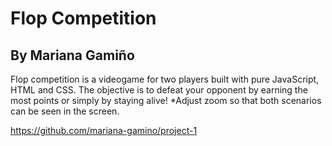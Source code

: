 # Flop Competition

## By Mariana Gamiño

Flop competition is a videogame for two players built with pure JavaScript, HTML and CSS. The objective is to defeat your opponent by earning the most points or simply by staying alive!
*Adjust zoom so that both scenarios can be seen in the screen.

https://github.com/mariana-gamino/project-1
